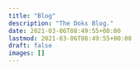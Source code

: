 ```yaml
---
title: "Blog"
description: "The Doks Blog."
date: 2021-03-06T08:49:55+00:00
lastmod: 2021-03-06T08:49:55+00:00
draft: false
images: []
---
```

